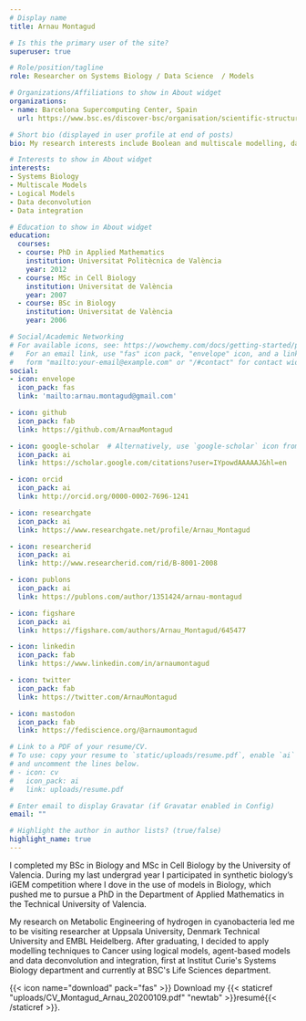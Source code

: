 ```yaml
---
# Display name
title: Arnau Montagud

# Is this the primary user of the site?
superuser: true

# Role/position/tagline
role: Researcher on Systems Biology / Data Science  / Models

# Organizations/Affiliations to show in About widget
organizations:
- name: Barcelona Supercomputing Center, Spain
  url: https://www.bsc.es/discover-bsc/organisation/scientific-structure/computational-biology/team-people

# Short bio (displayed in user profile at end of posts)
bio: My research interests include Boolean and multiscale modelling, data analyses and data integration.

# Interests to show in About widget
interests:
- Systems Biology
- Multiscale Models
- Logical Models
- Data deconvolution
- Data integration

# Education to show in About widget
education:
  courses:
  - course: PhD in Applied Mathematics
    institution: Universitat Politècnica de València
    year: 2012
  - course: MSc in Cell Biology
    institution: Universitat de València
    year: 2007
  - course: BSc in Biology
    institution: Universitat de València
    year: 2006

# Social/Academic Networking
# For available icons, see: https://wowchemy.com/docs/getting-started/page-builder/#icons
#   For an email link, use "fas" icon pack, "envelope" icon, and a link in the
#   form "mailto:your-email@example.com" or "/#contact" for contact widget.
social:
- icon: envelope
  icon_pack: fas
  link: 'mailto:arnau.montagud@gmail.com'

- icon: github
  icon_pack: fab
  link: https://github.com/ArnauMontagud

- icon: google-scholar  # Alternatively, use `google-scholar` icon from `ai` icon pack
  icon_pack: ai
  link: https://scholar.google.com/citations?user=IYpowdAAAAAJ&hl=en

- icon: orcid
  icon_pack: ai
  link: http://orcid.org/0000-0002-7696-1241

- icon: researchgate
  icon_pack: ai
  link: https://www.researchgate.net/profile/Arnau_Montagud

- icon: researcherid
  icon_pack: ai
  link: http://www.researcherid.com/rid/B-8001-2008

- icon: publons
  icon_pack: ai
  link: https://publons.com/author/1351424/arnau-montagud

- icon: figshare
  icon_pack: ai
  link: https://figshare.com/authors/Arnau_Montagud/645477

- icon: linkedin
  icon_pack: fab
  link: https://www.linkedin.com/in/arnaumontagud

- icon: twitter
  icon_pack: fab
  link: https://twitter.com/ArnauMontagud

- icon: mastodon
  icon_pack: fab
  link: https://fediscience.org/@arnaumontagud

# Link to a PDF of your resume/CV.
# To use: copy your resume to `static/uploads/resume.pdf`, enable `ai` icons in `params.toml`, 
# and uncomment the lines below.
# - icon: cv
#   icon_pack: ai
#   link: uploads/resume.pdf

# Enter email to display Gravatar (if Gravatar enabled in Config)
email: ""

# Highlight the author in author lists? (true/false)
highlight_name: true
---
```


I completed my BSc in Biology and MSc in Cell Biology by the University of Valencia. During my last undergrad year I participated in synthetic biology’s iGEM competition where I dove in the use of models in Biology, which pushed me to pursue a PhD in the Department of Applied Mathematics in the Technical University of Valencia.

My research on Metabolic Engineering of hydrogen in cyanobacteria led me to be visiting researcher at Uppsala University, Denmark Technical University and EMBL Heidelberg. After graduating, I decided to apply modelling techniques to Cancer using logical models, agent-based models and data deconvolution and integration, first at Institut Curie's Systems Biology department and currently at BSC's Life Sciences department.


{{< icon name="download" pack="fas" >}} Download my {{< staticref "uploads/CV_Montagud_Arnau_20200109.pdf" "newtab" >}}resumé{{< /staticref >}}.
